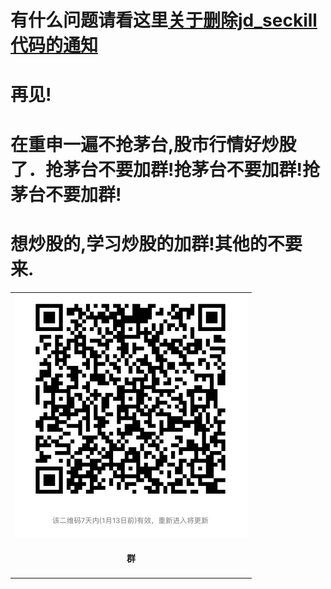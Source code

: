 # 有什么问题请看这里[关于删除jd_seckill代码的通知](https://github.com/huanghyw/jd_seckill/tree/main)
# 再见!
# 在重申一遍不抢茅台,股市行情好炒股了．抢茅台不要加群!抢茅台不要加群!抢茅台不要加群!
# 想炒股的,学习炒股的加群!其他的不要来.

<table id='wechat_group3'>
 	<tr><td id='group_9'>
            <img src='https://github.com/ChinaVolvocars/flutter_saas/blob/master/weichat/m1.png?size=140'>
            <h4 align='center'>群</h4>
        </td>
	</tr>
</table>
